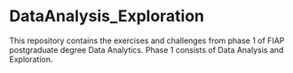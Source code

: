 # DataAnalysis_Exploration
This repository contains the exercises and challenges from phase 1 of FIAP postgraduate degree Data Analytics. Phase 1 consists of Data Analysis and Exploration.
